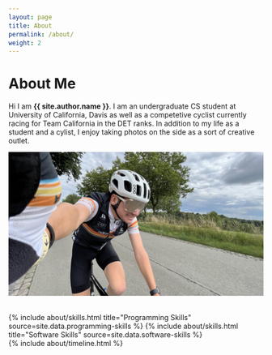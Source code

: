 ```yaml
---
layout: page
title: About
permalink: /about/
weight: 2
---
```


# **About Me**

Hi I am **{{ site.author.name }}**. I am an undergraduate CS student at University of California, Davis as well as a competetive cyclist currently racing for Team California in the DET ranks. In addition to my life as a student and a cylist, I enjoy taking photos on the side as a sort of creative outlet.

![alt text](https://github.com/Dev869/blog/blob/main/docs/_images/me.jpg?raw=true "Me")

<br>
<div class="row">
{% include about/skills.html title="Programming Skills" source=site.data.programming-skills %}
{% include about/skills.html title="Software Skills" source=site.data.software-skills %}
</div>

<div class="row">
{% include about/timeline.html %}
</div>